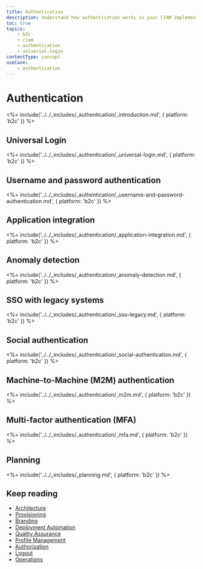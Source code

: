 ```yaml
---
title: Authentication
description: Understand how authentication works in your CIAM implementation.
toc: true
topics:
    - b2c
    - ciam
    - authentication
    - universal-login
contentType: concept
useCase:
    - authentication
---
```

# Authentication

<%= include('../../_includes/_authentication/_introduction.md', { platform: 'b2c' }) %>

## Universal Login

<%= include('../../_includes/_authentication/_universal-login.md', { platform: 'b2c' }) %>

## Username and password authentication

<%= include('../../_includes/_authentication/_username-and-password-authentication.md', { platform: 'b2c' }) %>

## Application integration

<%= include('../../_includes/_authentication/_application-integration.md', { platform: 'b2c' }) %>

## Anomaly detection

<%= include('../../_includes/_authentication/_anomaly-detection.md', { platform: 'b2c' }) %>

## SSO with legacy systems

<%= include('../../_includes/_authentication/_sso-legacy.md', { platform: 'b2c' }) %>

## Social authentication

<%= include('../../_includes/_authentication/_social-authentication.md', { platform: 'b2c' }) %>

## Machine-to-Machine (M2M) authentication

<%= include('../../_includes/_authentication/_m2m.md', { platform: 'b2c' }) %>

## Multi-factor authentication (MFA)

<%= include('../../_includes/_authentication/_mfa.md', { platform: 'b2c' }) %>

## Planning

<%= include('../../_includes/_planning.md', { platform: 'b2c' }) %>

## Keep reading

* [Architecture](/architecture-scenarios/implementation/b2c/b2c-architecture)
* [Provisioning](/architecture-scenarios/implementation/b2c/b2c-provisioning)
* [Branding](/architecture-scenarios/implementation/b2c/b2c-branding)
* [Deployment Automation](/architecture-scenarios/implementation/b2c/b2c-deployment)
* [Quality Assurance](/architecture-scenarios/implementation/b2c/b2c-qa)
* [Profile Management](/architecture-scenarios/implementation/b2c/b2c-profile-mgmt)
* [Authorization](/architecture-scenarios/implementation/b2c/b2c-authorization)
* [Logout](/architecture-scenarios/implementation/b2c/b2c-logout)
* [Operations](/architecture-scenarios/implementation/b2c/b2c-operations)
